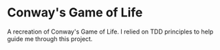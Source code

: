 # Conway's Game of Life

A recreation of Conway's Game of Life. I relied on TDD principles to help guide me through this project.
